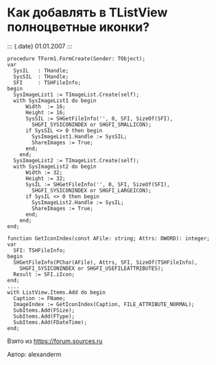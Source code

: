 Как добавлять в TListView полноцветные иконки?
==============================================

::: {.date}
01.01.2007
:::

    procedure TForm1.FormCreate(Sender: TObject);
    var
      SysIL   : THandle;
      SysSIL  : THandle;
      SFI     : TSHFileInfo;
    begin
      SysImageList1 := TImageList.Create(self);
      with SysImageList1 do begin
          Width  := 16;
          Height := 16;
          SysSIL := SHGetFileInfo('', 0, SFI, SizeOf(SFI),
            SHGFI_SYSICONINDEX or SHGFI_SMALLICON);
          if SysSIL <> 0 then begin
            SysImageList1.Handle := SysSIL;
            ShareImages := True;
          end;
        end;
      SysImageList2 := TImageList.Create(self);
      with SysImageList2 do begin
          Width := 32;
          Height := 32;
          SysIL := SHGetFileInfo('', 0, SFI, SizeOf(SFI),
            SHGFI_SYSICONINDEX or SHGFI_LARGEICON);
          if SysIL <> 0 then begin
            SysImageList2.Handle := SysIL;
            ShareImages := True;
          end;
        end;
    end;
     
    function GetIconIndex(const AFile: string; Attrs: DWORD): integer;
    var
      SFI: TSHFileInfo;
    begin
      SHGetFileInfo(PChar(AFile), Attrs, SFI, SizeOf(TSHFileInfo),
        SHGFI_SYSICONINDEX or SHGFI_USEFILEATTRIBUTES);
      Result := SFI.iIcon;
    end;
    ....
    with ListView.Items.Add do begin
      Caption := FName;
      ImageIndex := GetIconIndex(Caption, FILE_ATTRIBUTE_NORMAL);
      SubItems.Add(FSize);  
      SubItems.Add(FType);
      SubItems.Add(FDateTime);
    end;

Взято из <https://forum.sources.ru>

Автор: alexanderm
